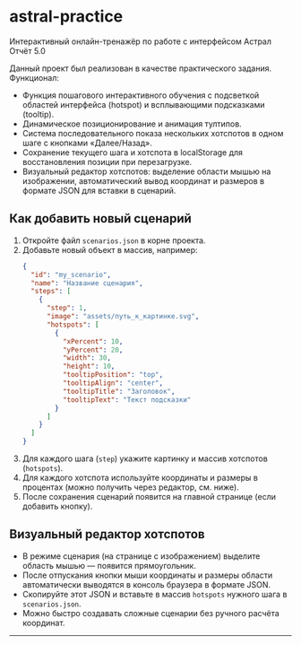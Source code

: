 # astral-practice
Интерактивный онлайн-тренажёр по работе с интерфейсом Астрал Отчёт 5.0

Данный проект был реализован в качестве практического задания.
Функционал:
- Функция пошагового интерактивного обучения с подсветкой областей интерфейса (hotspot) и всплывающими подсказками (tooltip).
- Динамическое позиционирование и анимация тултипов.
- Система последовательного показа нескольких хотспотов в одном шаге с кнопками «Далее/Назад».
- Сохранение текущего шага и хотспота в localStorage для восстановления позиции при перезагрузке.
- Визуальный редактор хотспотов: выделение области мышью на изображении, автоматический вывод координат и размеров в формате JSON для вставки в сценарий.

## Как добавить новый сценарий
1. Откройте файл `scenarios.json` в корне проекта.
2. Добавьте новый объект в массив, например:
   ```json
   {
     "id": "my_scenario",
     "name": "Название сценария",
     "steps": [
       {
         "step": 1,
         "image": "assets/путь_к_картинке.svg",
         "hotspots": [
           {
             "xPercent": 10,
             "yPercent": 20,
             "width": 30,
             "height": 10,
             "tooltipPosition": "top",
             "tooltipAlign": "center",
             "tooltipTitle": "Заголовок",
             "tooltipText": "Текст подсказки"
           }
         ]
       }
     ]
   }
   ```
3. Для каждого шага (`step`) укажите картинку и массив хотспотов (`hotspots`).
4. Для каждого хотспота используйте координаты и размеры в процентах (можно получить через редактор, см. ниже).
5. После сохранения сценарий появится на главной странице (если добавить кнопку).

## Визуальный редактор хотспотов
- В режиме сценария (на странице с изображением) выделите область мышью — появится прямоугольник.
- После отпускания кнопки мыши координаты и размеры области автоматически выводятся в консоль браузера в формате JSON.
- Скопируйте этот JSON и вставьте в массив `hotspots` нужного шага в `scenarios.json`.
- Можно быстро создавать сложные сценарии без ручного расчёта координат.

---
